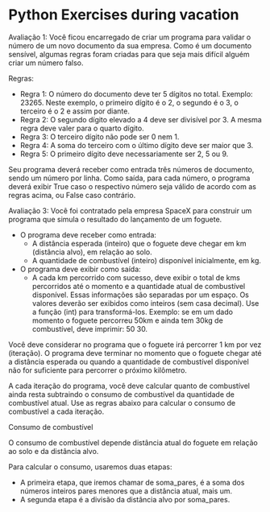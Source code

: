 <h1>Python Exercises during vacation</h1>



<p>Avaliação 1: Você ficou encarregado de criar um programa para validar o número de um novo documento da sua empresa. Como é um documento sensível, algumas regras foram criadas para que seja mais difícil alguém criar um número falso.

Regras:

- Regra 1: O número do documento deve ter 5 dígitos no total. Exemplo: 23265. Neste exemplo, o primeiro dígito é o 2, o segundo é o 3, o terceiro é o 2 e assim por diante.
- Regra 2: O segundo dígito elevado a 4 deve ser divisível por 3. A mesma regra deve valer para o quarto dígito.
- Regra 3: O terceiro dígito não pode ser 0 nem 1.
- Regra 4: A soma do terceiro com o último dígito deve ser maior que 3.
- Regra 5: O primeiro dígito deve necessariamente ser 2, 5 ou 9.

Seu programa deverá receber como entrada três números de documento, sendo um número por linha. Como saída, para cada número, o programa deverá exibir True caso o respectivo número seja válido de acordo com as regras acima, ou False caso contrário.</p>



<p>Avaliação 3: Você foi contratado pela empresa SpaceX para construir um programa que simula o resultado do lançamento de um foguete.
 
- O programa deve receber como entrada:
    - A distância esperada (inteiro) que o foguete deve chegar em km (distância alvo), em relação ao solo.
    - A quantidade de combustível (inteiro) disponível inicialmente, em kg.
- O programa deve exibir como saída:
    - A cada km percorrido com sucesso, deve exibir o total de kms percorridos até o momento e a quantidade atual de combustível disponível. Essas informações são separadas por um espaço. Os valores deverão ser exibidos como inteiros (sem casa decimal). Use a função (int) para transformá-los. Exemplo: se em um dado momento o foguete percorreu 50km e ainda tem 30kg de combustível, deve imprimir: 50 30.
 

Você deve considerar no programa que o foguete irá percorrer 1 km por vez (iteração). O programa deve terminar no momento que o foguete chegar até a distância esperada ou quando a quantidade de combustível disponível não for suficiente para percorrer o próximo kilômetro.



 A cada iteração do programa, você deve calcular quanto de combustível ainda resta subtraindo o consumo de combustível da quantidade de combustível atual. Use as regras abaixo para calcular o consumo de combustível a cada iteração.
 

Consumo de combustível
 
O consumo de combustível depende distância atual do foguete em relação ao solo e da distância alvo.
 

Para calcular o consumo, usaremos duas etapas:
 

- A primeira etapa, que iremos chamar de soma_pares, é a soma dos números inteiros pares menores que a distância atual, mais um.
- A segunda etapa é a divisão da distância alvo por soma_pares.</p>


<p></p>
